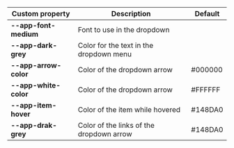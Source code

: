 | Custom property       | Description                              | Default |
| --------------------- | ---------------------------------------- | ------- |
| **--app-font-medium** | Font to use in the dropdown              |         |
| **--app-dark-grey**   | Color for the text in the dropdown menu  |         |
| **--app-arrow-color** | Color of the dropdown arrow              | #000000 |
| **--app-white-color** | Color of the dropdown arrow              | #FFFFFF |
| **--app-item-hover**  | Color of the item while hovered          | #148DA0 |
| **--app-drak-grey**   | Color of the links of the dropdown arrow | #148DA0 |
